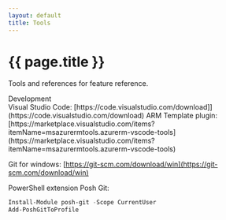 ```yaml
---
layout: default
title: Tools
---
```

<style>
.pnl{float:left;margin-right:7px;}    
</style>

<h1>{{ page.title }}</h1>

<div class="row">
<div class="col-md-12" markdown="1">

Tools and references for feature reference.

</div>
</div>

<div class="row">
<div class="col-md-12">
<div class="panel panel-default">
<div class="panel-heading">
Development
</div>
<div class="panel-body" markdown="1">
Visual Studio Code: [https://code.visualstudio.com/download]](https://code.visualstudio.com/download)
ARM Template plugin: [https://marketplace.visualstudio.com/items?itemName=msazurermtools.azurerm-vscode-tools](https://marketplace.visualstudio.com/items?itemName=msazurermtools.azurerm-vscode-tools)

Git for windows: [https://git-scm.com/download/win](https://git-scm.com/download/win)

PowerShell extension Posh Git: 
``` powershell
Install-Module posh-git -Scope CurrentUser 
Add-PoshGitToProfile
```

</div>
</div>
</div>
</div>
